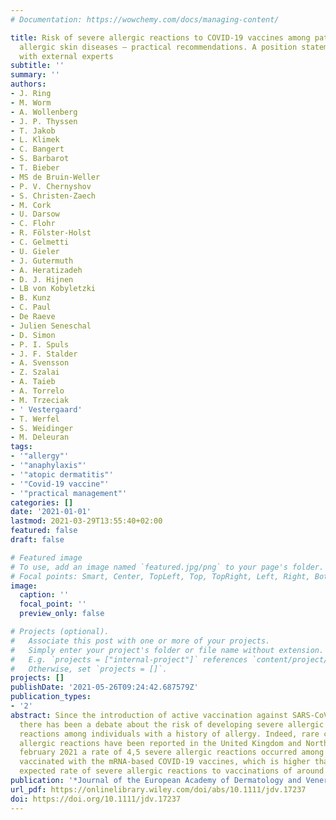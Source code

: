 ```yaml
---
# Documentation: https://wowchemy.com/docs/managing-content/

title: Risk of severe allergic reactions to COVID-19 vaccines among patients with
  allergic skin diseases – practical recommendations. A position statement of ETFAD
  with external experts
subtitle: ''
summary: ''
authors:
- J. Ring
- M. Worm
- A. Wollenberg
- J. P. Thyssen
- T. Jakob
- L. Klimek
- C. Bangert
- S. Barbarot
- T. Bieber
- MS de Bruin‐Weller
- P. V. Chernyshov
- S. Christen‐Zaech
- M. Cork
- U. Darsow
- C. Flohr
- R. Fölster‐Holst
- C. Gelmetti
- U. Gieler
- J. Gutermuth
- A. Heratizadeh
- D. J. Hijnen
- LB von Kobyletzki
- B. Kunz
- C. Paul
- De Raeve
- Julien Seneschal
- D. Simon
- P. I. Spuls
- J. F. Stalder
- A. Svensson
- Z. Szalai
- A. Taieb
- A. Torrelo
- M. Trzeciak
- ' Vestergaard'
- T. Werfel
- S. Weidinger
- M. Deleuran
tags:
- '"allergy"'
- '"anaphylaxis"'
- '"atopic dermatitis"'
- '"Covid-19 vaccine"'
- '"practical management"'
categories: []
date: '2021-01-01'
lastmod: 2021-03-29T13:55:40+02:00
featured: false
draft: false

# Featured image
# To use, add an image named `featured.jpg/png` to your page's folder.
# Focal points: Smart, Center, TopLeft, Top, TopRight, Left, Right, BottomLeft, Bottom, BottomRight.
image:
  caption: ''
  focal_point: ''
  preview_only: false

# Projects (optional).
#   Associate this post with one or more of your projects.
#   Simply enter your project's folder or file name without extension.
#   E.g. `projects = ["internal-project"]` references `content/project/deep-learning/index.md`.
#   Otherwise, set `projects = []`.
projects: []
publishDate: '2021-05-26T09:24:42.687579Z'
publication_types:
- '2'
abstract: Since the introduction of active vaccination against SARS-CoV-2 infection,
  there has been a debate about the risk of developing severe allergic or anaphylactic
  reactions among individuals with a history of allergy. Indeed, rare cases of severe
  allergic reactions have been reported in the United Kingdom and North America. By
  february 2021 a rate of 4,5 severe allergic reactions occurred among 1 million patients
  vaccinated with the mRNA-based COVID-19 vaccines, which is higher than the generally
  expected rate of severe allergic reactions to vaccinations of around 1 in 1 million.
publication: '*Journal of the European Academy of Dermatology and Venereology*'
url_pdf: https://onlinelibrary.wiley.com/doi/abs/10.1111/jdv.17237
doi: https://doi.org/10.1111/jdv.17237
---
```

